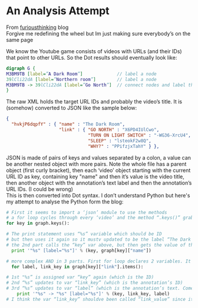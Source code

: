 # An Analysis Attempt
From [furiousthinking](http://cian.furiousthinking.org/code/dark/) blog\
Forgive me redefining the wheel but Im just making sure everybody’s on the same page

We know the Youtube game consists of videos with URLs (and their IDs) that point to other URLs. So the Dot results should eventually look like:
```dot
digraph G {
M3BM9TB [label=”A Dark Room”]             // label a node
39lCli22dA [label=”Northern room”]        // label a node
M3BM9TB -> 39lCli22dA [label=”Go North”]  // connect nodes and label the connection
}
```

The raw XML holds the target URL IDs and probably the video’s title. It is (somehow) converted to JSON like the sample below:
```json
{
  "hvkjP6dqpfY" : { "name" : "The Dark Room",
                    "link" : { "GO NORTH" : "X6PD4IUlCwo",
                               "TURN ON LIGHT SWITCH" : "-WG36-XrcU4",
                               "SLEEP" : "lsteokF2w8Q",
                               "WHY?" : "PPifzjxTahY" } },
```

JSON is made of pairs of keys and values separated by a colon, a value can be another nested object with more pairs. Note the whole file has a parent object (first curly bracket), then each ‘video’ object starting with the current URL ID as key, containing key "name" and then it’s value is the video title, then another object with the annotation’s text label and then the annotation’s URL IDs. (I could be wrong)\
This is then converted into Dot syntax. I don’t understand Python but here's my attempt to analyse the Python form the blog:
```python
# First it seems to import a ‘json’ module to use the methods
# a for loop cycles through every ‘video’ and the method “.keys()” grabs the ID and assigns to variable “key”
for key in graph.keys():

# The print statement uses “%s” variable which should be ID
# but then uses it again so it mustv updated to be the label “The Dark Room”
# the 2nd part calls the “key” var above, but then gets the value of the child JSON key
  print '"%s" [label="%s"]' % (key, graph[key]["name"])

# more complex AND in 3 parts. First for loop declares 2 variables. It assigns the 
  for label, link_key in graph[key]["link"].items():

# 1st "%s” is assigned var “key” again (which is the ID)
# 2nd “%s” updates to var “link_key” (which is the annotation’s ID)
# 3rd “%s” updates to var “label” (which is the annotation’s text. Comes from the inner json key)
    print '"%s" -> "%s" [label="%s"]' % (key, link_key, label)
# I think the var “link_key” shouldve been called “link_value” since it becomes the json value
```
